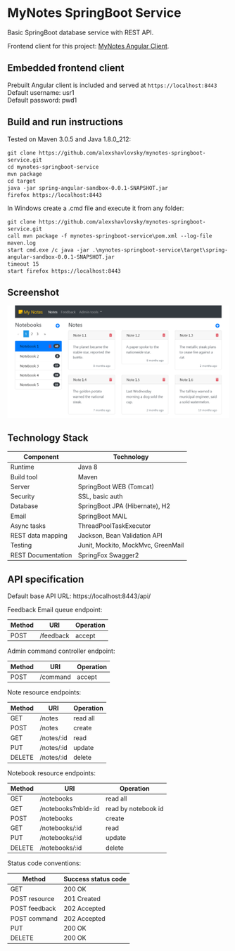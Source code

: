 # MyNotes SpringBoot Service

Basic SpringBoot database service with REST API.

Frontend client for this project: [MyNotes Angular Client](https://github.com/alexshavlovsky/mynotes-ng-client.git).

## Embedded frontend client

Prebuilt Angular client is included and served at `https://localhost:8443`
<br>
Default username: usr1
<br>
Default password: pwd1

## Build and run instructions

Tested on Maven 3.0.5 and Java 1.8.0_212:
```
git clone https://github.com/alexshavlovsky/mynotes-springboot-service.git
cd mynotes-springboot-service
mvn package
cd target
java -jar spring-angular-sandbox-0.0.1-SNAPSHOT.jar
firefox https://localhost:8443
```

In Windows create a .cmd file and execute it from any folder:
```
git clone https://github.com/alexshavlovsky/mynotes-springboot-service.git
call mvn package -f mynotes-springboot-service\pom.xml --log-file maven.log
start cmd.exe /c java -jar .\mynotes-springboot-service\target\spring-angular-sandbox-0.0.1-SNAPSHOT.jar
timeout 15
start firefox https://localhost:8443
```

## Screenshot

<p align="center">
  <img src="screenshots/desktop.png?raw=true"/>
</p>

## Technology Stack

Component         | Technology
---               | ---
Runtime           | Java 8
Build tool        | Maven
Server            | SpringBoot WEB (Tomcat)
Security          | SSL, basic auth
Database          | SpringBoot JPA (Hibernate), H2         
Email             | SpringBoot MAIL
Async tasks       | ThreadPoolTaskExecutor
REST data mapping | Jackson, Bean Validation API
Testing           | Junit, Mockito, MockMvc, GreenMail
REST Documentation| SpringFox Swagger2

## API specification

Default base API URL: https://localhost:8443/api/

Feedback Email queue endpoint:
                       
Method  |URI           |Operation
---     |---           |---
POST    |/feedback     |accept

Admin command controller endpoint:
                       
Method  |URI           |Operation
---     |---           |---
POST    |/command      |accept

Note resource endpoints:

Method  |URI           |Operation
---     |---           |---
GET     |/notes        |read all
POST    |/notes        |create
GET     |/notes/:id    |read
PUT     |/notes/:id    |update
DELETE  |/notes/:id    |delete

Notebook resource endpoints:

Method  |URI                  |Operation
---     |---                  |---
GET     |/notebooks           |read all
GET     |/notebooks?nbId=:id  |read by notebook id
POST    |/notebooks           |create
GET     |/notebooks/:id       |read
PUT     |/notebooks/:id       |update
DELETE  |/notebooks/:id       |delete

Status code conventions:

Method         |Success status code
---            |---
GET            |200 OK
POST resource  |201 Created
POST feedback  |202 Accepted
POST command   |202 Accepted
PUT            |200 OK
DELETE         |200 OK
